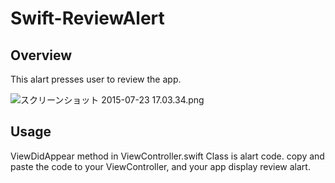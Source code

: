 # Swift-ReviewAlert

## Overview
This alart presses user to review the app.

![スクリーンショット 2015-07-23 17.03.34.png](https://qiita-image-store.s3.amazonaws.com/0/62043/7fe7bb88-6ba9-4089-5d2c-f18069439703.png)

## Usage
ViewDidAppear method in ViewController.swift Class is alart code.
copy and paste the code to your ViewController, and your app display review alart.
